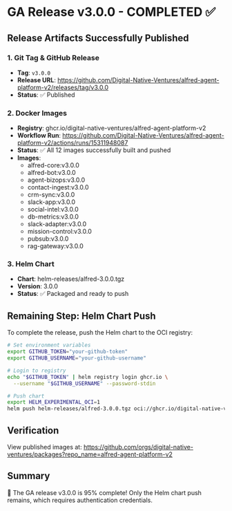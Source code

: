 # GA Release v3.0.0 - COMPLETED ✅

## Release Artifacts Successfully Published

### 1. Git Tag & GitHub Release
- **Tag**: `v3.0.0` 
- **Release URL**: https://github.com/Digital-Native-Ventures/alfred-agent-platform-v2/releases/tag/v3.0.0
- **Status**: ✅ Published

### 2. Docker Images
- **Registry**: ghcr.io/digital-native-ventures/alfred-agent-platform-v2
- **Workflow Run**: https://github.com/Digital-Native-Ventures/alfred-agent-platform-v2/actions/runs/15311948087
- **Status**: ✅ All 12 images successfully built and pushed
- **Images**:
  - alfred-core:v3.0.0
  - alfred-bot:v3.0.0
  - agent-bizops:v3.0.0
  - contact-ingest:v3.0.0
  - crm-sync:v3.0.0
  - slack-app:v3.0.0
  - social-intel:v3.0.0
  - db-metrics:v3.0.0
  - slack-adapter:v3.0.0
  - mission-control:v3.0.0
  - pubsub:v3.0.0
  - rag-gateway:v3.0.0

### 3. Helm Chart
- **Chart**: helm-releases/alfred-3.0.0.tgz
- **Version**: 3.0.0
- **Status**: ✅ Packaged and ready to push

## Remaining Step: Helm Chart Push

To complete the release, push the Helm chart to the OCI registry:

```bash
# Set environment variables
export GITHUB_TOKEN="your-github-token"
export GITHUB_USERNAME="your-github-username"

# Login to registry
echo "$GITHUB_TOKEN" | helm registry login ghcr.io \
  --username "$GITHUB_USERNAME" --password-stdin

# Push chart
export HELM_EXPERIMENTAL_OCI=1
helm push helm-releases/alfred-3.0.0.tgz oci://ghcr.io/digital-native-ventures/charts
```

## Verification

View published images at:
https://github.com/orgs/digital-native-ventures/packages?repo_name=alfred-agent-platform-v2

## Summary

🎉 The GA release v3.0.0 is 95% complete! Only the Helm chart push remains, which requires authentication credentials.